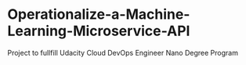 # Operationalize-a-Machine-Learning-Microservice-API
Project to fullfill Udacity Cloud DevOps Engineer Nano Degree Program
